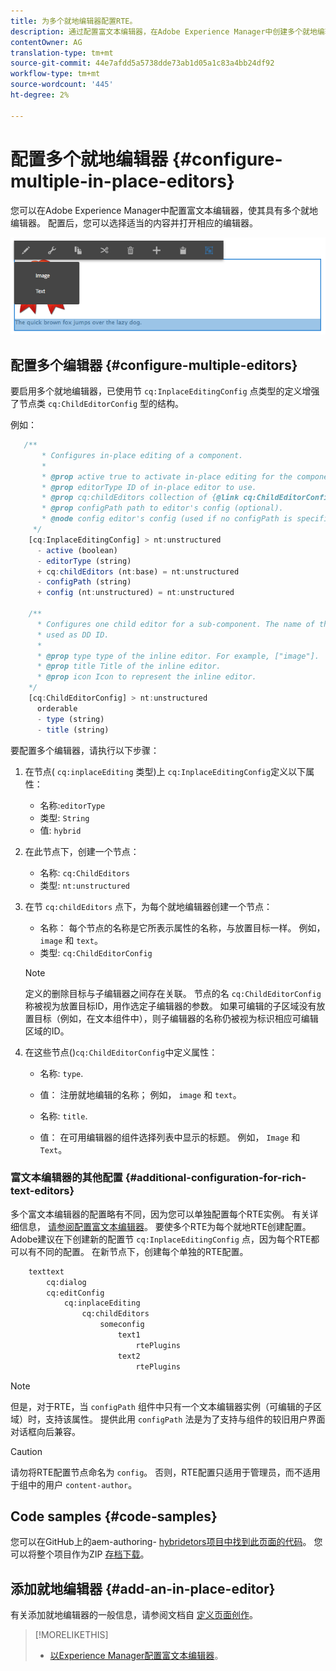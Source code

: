 ```yaml
---
title: 为多个就地编辑器配置RTE。
description: 通过配置富文本编辑器，在Adobe Experience Manager中创建多个就地编辑器。
contentOwner: AG
translation-type: tm+mt
source-git-commit: 44e7afdd5a5738dde73ab1d05a1c83a4bb24df92
workflow-type: tm+mt
source-wordcount: '445'
ht-degree: 2%

---
```



# 配置多个就地编辑器 {#configure-multiple-in-place-editors}

您可以在Adobe Experience Manager中配置富文本编辑器，使其具有多个就地编辑器。 配置后，您可以选择适当的内容并打开相应的编辑器。

![特定就地编辑器](assets/rte-inplace-editor.png)

## 配置多个编辑器 {#configure-multiple-editors}

要启用多个就地编辑器，已使用节 `cq:InplaceEditingConfig` 点类型的定义增强了节点类 `cq:ChildEditorConfig` 型的结构。

例如：

```js
   /**
       * Configures in-place editing of a component.
       *
       * @prop active true to activate in-place editing for the component.
       * @prop editorType ID of in-place editor to use.
       * @prop cq:childEditors collection of {@link cq:ChildEditorConfig} nodes.
       * @prop configPath path to editor's config (optional).
       * @node config editor's config (used if no configPath is specified; optional).
     */
    [cq:InplaceEditingConfig] > nt:unstructured
      - active (boolean)
      - editorType (string)
      + cq:childEditors (nt:base) = nt:unstructured
      - configPath (string)
      + config (nt:unstructured) = nt:unstructured

    /**
      * Configures one child editor for a sub-component. The name of the this node is
      * used as DD ID.
      *
      * @prop type type of the inline editor. For example, ["image"].
      * @prop title Title of the inline editor.
      * @prop icon Icon to represent the inline editor.
    */
    [cq:ChildEditorConfig] > nt:unstructured
      orderable
      - type (string)
      - title (string)
```

要配置多个编辑器，请执行以下步骤：

1. 在节点( `cq:inplaceEditing` 类型)上 `cq:InplaceEditingConfig`定义以下属性：

   * 名称:`editorType`
   * 类型: `String`
   * 值: `hybrid`

1. 在此节点下，创建一个节点：

   * 名称: `cq:ChildEditors`
   * 类型: `nt:unstructured`

1. 在节 `cq:childEditors` 点下，为每个就地编辑器创建一个节点：

   * 名称： 每个节点的名称是它所表示属性的名称，与放置目标一样。 例如， `image` 和 `text`。
   * 类型: `cq:ChildEditorConfig`

   >[!NOTE]
   >
   >定义的删除目标与子编辑器之间存在关联。 节点的名 `cq:ChildEditorConfig` 称被视为放置目标ID，用作选定子编辑器的参数。 如果可编辑的子区域没有放置目标（例如，在文本组件中），则子编辑器的名称仍被视为标识相应可编辑区域的ID。

1. 在这些节点()`cq:ChildEditorConfig`中定义属性：

   * 名称: `type`.
   * 值： 注册就地编辑的名称； 例如， `image` 和 `text`。

   * 名称: `title`.
   * 值： 在可用编辑器的组件选择列表中显示的标题。 例如， `Image` 和 `Text`。

### 富文本编辑器的其他配置 {#additional-configuration-for-rich-text-editors}

多个富文本编辑器的配置略有不同，因为您可以单独配置每个RTE实例。 有关详细信息， [请参阅配置富文本编辑器](/help/sites-administering/rich-text-editor.md)。 要使多个RTE为每个就地RTE创建配置。 Adobe建议在下创建新的配置节 `cq:InplaceEditingConfig` 点，因为每个RTE都可以有不同的配置。 在新节点下，创建每个单独的RTE配置。

```xml
    texttext
        cq:dialog
        cq:editConfig
            cq:inplaceEditing
                cq:childEditors
                    someconfig
                        text1
                            rtePlugins
                        text2
                            rtePlugins
```

>[!NOTE]
>
>但是，对于RTE，当 `configPath` 组件中只有一个文本编辑器实例（可编辑的子区域）时，支持该属性。 提供此用 `configPath` 法是为了支持与组件的较旧用户界面对话框向后兼容。

>[!CAUTION]
>
>请勿将RTE配置节点命名为 `config`。 否则，RTE配置只适用于管理员，而不适用于组中的用户 `content-author`。

## Code samples {#code-samples}

您可以在GitHub上的aem-authoring- [hybridetors项目中找到此页面的代码](https://github.com/Adobe-Marketing-Cloud/aem-authoring-hybrideditors)。 您可以将整个项目作为ZIP [存档下载](https://github.com/Adobe-Marketing-Cloud/aem-authoring-hybrideditors/archive/master.zip)。

## 添加就地编辑器 {#add-an-in-place-editor}

有关添加就地编辑器的一般信息，请参阅文档自 [定义页面创作](/help/sites-developing/customizing-page-authoring-touch.md#add-new-in-place-editor)。

>[!MORELIKETHIS]
>
>* [以Experience Manager配置富文本编辑器](/help/sites-administering/rich-text-editor.md)。

